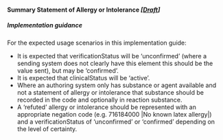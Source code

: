 #### Summary Statement of Allergy or Intolerance *[[Draft](http://hl7.org/fhir/stu3/valueset-publication-status.html)]*

##### **Implementation guidance**
For the expected usage scenarios in this implementation guide:

* It is expected that verificationStatus will be ‘unconfirmed’ (where a sending system does not clearly have this element this should be the value sent), but may be ‘confirmed’.
* It is expected that clinicalStatus will be ‘active’.
* Where an authoring system only has substance or agent available and not a statement of allergy or intolerance that substance should be recorded in the code and optionally in reaction substance.
* A ‘refuted’ allergy or intolerance should be represented with an appropriate negation code (e.g. 716184000 \|No known latex allergy\|) and a verificationStatus of ‘unconfirmed’ or ‘confirmed’ depending on the level of certainty.